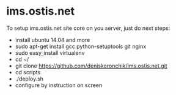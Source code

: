 # ims.ostis.net
To setup ims.ostis.net site core on you server, just do next steps:
* install ubuntu 14.04 and more
* sudo apt-get install gcc python-setuptools git nginx
* sudo easy_install virtualenv
* cd ~/
* git clone https://github.com/deniskoronchik/ims.ostis.net.git
* cd scripts
* ./deploy.sh
* configure by instruction on screen
